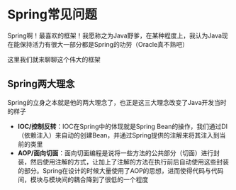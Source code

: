 # Spring常见问题

Spring啊！最喜欢的框架！我愿称之为Java野爹，在某种程度上，我认为Java现在能保持活力有很大一部分都是Spring的功劳（Oracle真不熟吧）

这里我们就来聊聊这个伟大的框架

## Spring两大理念

Spring的立身之本就是他的两大理念了，也正是这三大理念改变了Java开发当时的样子

- **IOC/控制反转**：IOC在Spring中的体现就是Spring Bean的操作，我们通过DI（依赖注入）来自动的创建Bean，并通过Spring提供的注解来将其注入到当前的类里
- **AOP/面向切面**：面向切面编程是说将一些方法的公共部分（切面）进行封装，然后使用注解的方式，让加上了注解的方法在执行前后自动使用这些封装的部分。Spring在设计的时候大量使用了AOP的思想，进而使得代码与代码间，模块与模块间的耦合降到了很低的一个程度
